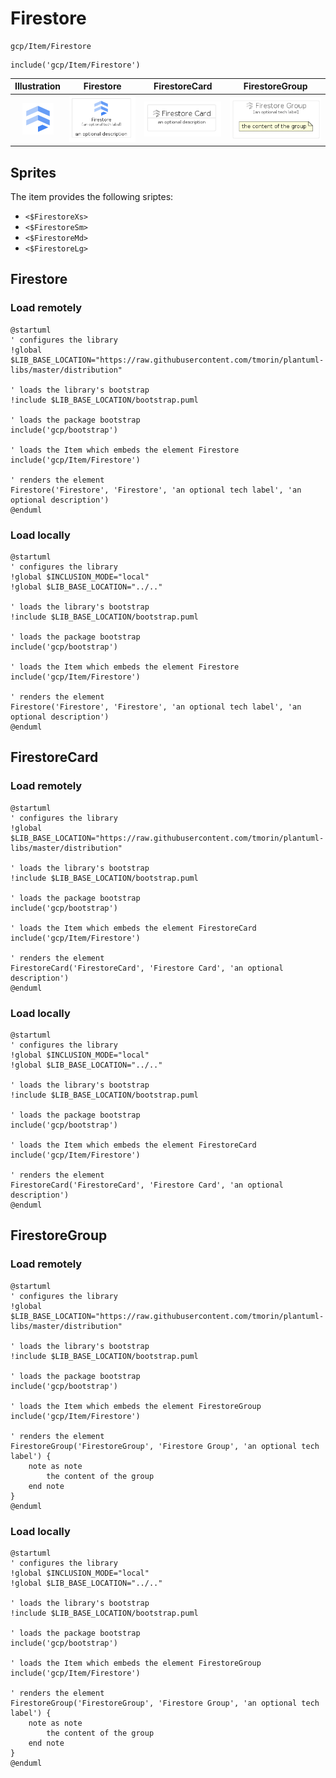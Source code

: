 # Firestore


```text
gcp/Item/Firestore
```

```text
include('gcp/Item/Firestore')
```



| Illustration | Firestore | FirestoreCard | FirestoreGroup |
| :---: | :---: | :---: | :---: |
| ![illustration for Illustration](../../gcp/Item/Firestore.png) | ![illustration for Firestore](../../gcp/Item/Firestore.Local.png) | ![illustration for FirestoreCard](../../gcp/Item/FirestoreCard.Local.png) | ![illustration for FirestoreGroup](../../gcp/Item/FirestoreGroup.Local.png) |



## Sprites
The item provides the following sriptes:

- `<$FirestoreXs>`
- `<$FirestoreSm>`
- `<$FirestoreMd>`
- `<$FirestoreLg>`





## Firestore

### Load remotely
```plantuml
@startuml
' configures the library
!global $LIB_BASE_LOCATION="https://raw.githubusercontent.com/tmorin/plantuml-libs/master/distribution"

' loads the library's bootstrap
!include $LIB_BASE_LOCATION/bootstrap.puml

' loads the package bootstrap
include('gcp/bootstrap')

' loads the Item which embeds the element Firestore
include('gcp/Item/Firestore')

' renders the element
Firestore('Firestore', 'Firestore', 'an optional tech label', 'an optional description')
@enduml
```

### Load locally
```plantuml
@startuml
' configures the library
!global $INCLUSION_MODE="local"
!global $LIB_BASE_LOCATION="../.."

' loads the library's bootstrap
!include $LIB_BASE_LOCATION/bootstrap.puml

' loads the package bootstrap
include('gcp/bootstrap')

' loads the Item which embeds the element Firestore
include('gcp/Item/Firestore')

' renders the element
Firestore('Firestore', 'Firestore', 'an optional tech label', 'an optional description')
@enduml
```

## FirestoreCard

### Load remotely
```plantuml
@startuml
' configures the library
!global $LIB_BASE_LOCATION="https://raw.githubusercontent.com/tmorin/plantuml-libs/master/distribution"

' loads the library's bootstrap
!include $LIB_BASE_LOCATION/bootstrap.puml

' loads the package bootstrap
include('gcp/bootstrap')

' loads the Item which embeds the element FirestoreCard
include('gcp/Item/Firestore')

' renders the element
FirestoreCard('FirestoreCard', 'Firestore Card', 'an optional description')
@enduml
```

### Load locally
```plantuml
@startuml
' configures the library
!global $INCLUSION_MODE="local"
!global $LIB_BASE_LOCATION="../.."

' loads the library's bootstrap
!include $LIB_BASE_LOCATION/bootstrap.puml

' loads the package bootstrap
include('gcp/bootstrap')

' loads the Item which embeds the element FirestoreCard
include('gcp/Item/Firestore')

' renders the element
FirestoreCard('FirestoreCard', 'Firestore Card', 'an optional description')
@enduml
```

## FirestoreGroup

### Load remotely
```plantuml
@startuml
' configures the library
!global $LIB_BASE_LOCATION="https://raw.githubusercontent.com/tmorin/plantuml-libs/master/distribution"

' loads the library's bootstrap
!include $LIB_BASE_LOCATION/bootstrap.puml

' loads the package bootstrap
include('gcp/bootstrap')

' loads the Item which embeds the element FirestoreGroup
include('gcp/Item/Firestore')

' renders the element
FirestoreGroup('FirestoreGroup', 'Firestore Group', 'an optional tech label') {
    note as note
        the content of the group
    end note
}
@enduml
```

### Load locally
```plantuml
@startuml
' configures the library
!global $INCLUSION_MODE="local"
!global $LIB_BASE_LOCATION="../.."

' loads the library's bootstrap
!include $LIB_BASE_LOCATION/bootstrap.puml

' loads the package bootstrap
include('gcp/bootstrap')

' loads the Item which embeds the element FirestoreGroup
include('gcp/Item/Firestore')

' renders the element
FirestoreGroup('FirestoreGroup', 'Firestore Group', 'an optional tech label') {
    note as note
        the content of the group
    end note
}
@enduml
```

